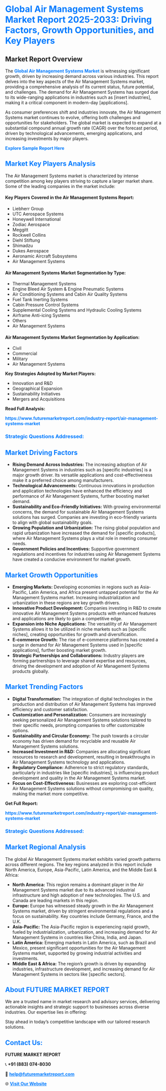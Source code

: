 <h1 style="color: #007BFF;">Global Air Management Systems Market Report 2025-2033: Driving Factors, Growth Opportunities, and Key Players</h1>

<section id="overview">
<h2>Market Report Overview</h2>
<p>The <a href="https://www.futuremarketreport.com/industry-report/air-management-systems-market" style="color: #007BFF; text-decoration: none;"><strong>Global Air Management Systems Market</strong></a> is witnessing significant growth, driven by increasing demand across various industries. This report delves into the key aspects of the Air Management Systems market, providing a comprehensive analysis of its current status, future potential, and challenges. The demand for Air Management Systems has surged due to its wide-ranging applications in industries such as [insert industries], making it a critical component in modern-day [applications].</p>
<p>As consumer preferences shift and industries innovate, the Air Management Systems market continues to evolve, offering both challenges and opportunities for stakeholders. The global market is expected to expand at a substantial compound annual growth rate (CAGR) over the forecast period, driven by technological advancements, emerging applications, and increasing investments by major players.</p>
</section>

<section id="overview">
<p><a href="https://www.futuremarketreport.com/request-sample/reportId=99883" style="color: #007BFF; text-decoration: none;"><strong>Explore Sample Report Here</strong></a></p>
</section>

<section id="key-players">
<h2 style="color: #007BFF;">Market Key Players Analysis</h2>
<p>The Air Management Systems market is characterized by intense competition among key players striving to capture a larger market share. Some of the leading companies in the market include:</p>
<h4>Key Players Covered in the Air Management Systems Report:</h4>
<ul><li>Liebherr Group</li><li>UTC Aerospace Systems</li><li>Honeywell International</li><li>Zodiac Aerospace</li><li>Meggitt</li><li>Rockwell Collins</li><li>Diehl Stiftung</li><li>Shimadzu</li><li>Dukes Aerospace</li><li>Aeronamic Aircraft Subsystems</li><li>Air Management Systems</li></ul>
<h4>Air Management Systems Market Segmentation by Type:</h4>
<ul><li>Thermal Management Systems</li><li>Engine Bleed Air System &amp; Engine Pneumatic Systems</li><li>Air Conditioning Systems and Cabin Air Quality Systems</li><li>Fuel Tank Inerting Systems</li><li>Cabin Pressure Control Systems</li><li>Supplemental Cooling Systems and Hydraulic Cooling Systems</li><li>Airframe Anti-icing Systems</li><li>Others</li><li>Air Management Systems</li></ul>

<h4>Air Management Systems Market Segmentation by Application:</h4>
<ul><li>Civil</li><li>Commercial</li><li>Military</li><li>Air Management Systems</li></ul>
<p><strong>Key Strategies Adopted by Market Players:</strong></p>
<ul>
<li>Innovation and R&D</li>
<li>Geographical Expansion</li>
<li>Sustainability Initiatives</li>
<li>Mergers and Acquisitions</li>
</ul>
</section>

<section>
<p><strong>Read Full Analysis: </strong></p><a href="https://www.futuremarketreport.com/industry-report/air-management-systems-market" style="color: #007BFF; text-decoration: none;"><strong>https://www.futuremarketreport.com/industry-report/air-management-systems-market</strong></a>
<h3 style="color: #007BFF;">Strategic Questions Addressed:</h3>
</section>

<section id="driving-factors">
<h2 style="color: #007BFF;">Market Driving Factors</h2>
<ul>
<li><strong>Rising Demand Across Industries:</strong> The increasing adoption of Air Management Systems in industries such as [specific industries] is a major growth driver. Its versatile applications and cost-effectiveness make it a preferred choice among manufacturers.</li>
<li><strong>Technological Advancements:</strong> Continuous innovations in production and application technologies have enhanced the efficiency and performance of Air Management Systems, further boosting market demand.</li>
<li><strong>Sustainability and Eco-Friendly Initiatives:</strong> With growing environmental concerns, the demand for sustainable Air Management Systems solutions has surged. Companies are investing in eco-friendly variants to align with global sustainability goals.</li>
<li><strong>Growing Population and Urbanization:</strong> The rising global population and rapid urbanization have increased the demand for [specific products], where Air Management Systems plays a vital role in meeting consumer needs.</li>
<li><strong>Government Policies and Incentives:</strong> Supportive government regulations and incentives for industries using Air Management Systems have created a conducive environment for market growth.</li>
</ul>
</section>

<section id="growth-opportunities">
<h2 style="color: #007BFF;">Market Growth Opportunities</h2>
<ul>
<li><strong>Emerging Markets:</strong> Developing economies in regions such as Asia-Pacific, Latin America, and Africa present untapped potential for the Air Management Systems market. Increasing industrialization and urbanization in these regions are key growth drivers.</li>
<li><strong>Innovative Product Development:</strong> Companies investing in R&D to create innovative Air Management Systems products with enhanced features and applications are likely to gain a competitive edge.</li>
<li><strong>Expansion into Niche Applications:</strong> The versatility of Air Management Systems allows it to be utilized in niche markets such as [specific niches], creating opportunities for growth and diversification.</li>
<li><strong>E-commerce Growth:</strong> The rise of e-commerce platforms has created a surge in demand for Air Management Systems used in [specific applications], further boosting market growth.</li>
<li><strong>Strategic Partnerships and Collaborations:</strong> Industry players are forming partnerships to leverage shared expertise and resources, driving the development and adoption of Air Management Systems products globally.</li>
</ul>
</section>

<section id="trending-factors">
<h2 style="color: #007BFF;">Market Trending Factors</h2>
<ul>
<li><strong>Digital Transformation:</strong> The integration of digital technologies in the production and distribution of Air Management Systems has improved efficiency and customer satisfaction.</li>
<li><strong>Customization and Personalization:</strong> Consumers are increasingly seeking personalized Air Management Systems solutions tailored to their specific needs, prompting companies to offer customizable options.</li>
<li><strong>Sustainability and Circular Economy:</strong> The push towards a circular economy has driven demand for recyclable and reusable Air Management Systems solutions.</li>
<li><strong>Increased Investment in R&D:</strong> Companies are allocating significant resources to research and development, resulting in breakthroughs in Air Management Systems technology and applications.</li>
<li><strong>Regulatory Compliance:</strong> Adherence to strict regulatory standards, particularly in industries like [specific industries], is influencing product development and quality in the Air Management Systems market.</li>
<li><strong>Focus on Cost-Effectiveness:</strong> Businesses are exploring cost-efficient Air Management Systems solutions without compromising on quality, making the market more competitive.</li>
</ul>
</section>

<section>
<p><strong>Get Full Report: </strong></p><a href="https://www.futuremarketreport.com/industry-report/air-management-systems-market" style="color: #007BFF; text-decoration: none;"><strong>https://www.futuremarketreport.com/industry-report/air-management-systems-market</strong></a>
<h3 style="color: #007BFF;">Strategic Questions Addressed:</h3>
</section>


<section id="regional-analysis">
<h2 style="color: #007BFF;">Market Regional Analysis</h2>
<p>The global Air Management Systems market exhibits varied growth patterns across different regions. The key regions analyzed in this report include North America, Europe, Asia-Pacific, Latin America, and the Middle East & Africa:</p>
<ul>
<li><strong>North America:</strong> This region remains a dominant player in the Air Management Systems market due to its advanced industrial infrastructure and high adoption of new technologies. The U.S. and Canada are leading markets in this region.</li>
<li><strong>Europe:</strong> Europe has witnessed steady growth in the Air Management Systems market, driven by stringent environmental regulations and a focus on sustainability. Key countries include Germany, France, and the U.K.</li>
<li><strong>Asia-Pacific:</strong> The Asia-Pacific region is experiencing rapid growth, fueled by industrialization, urbanization, and increasing demand for Air Management Systems in countries like China, India, and Japan.</li>
<li><strong>Latin America:</strong> Emerging markets in Latin America, such as Brazil and Mexico, present significant opportunities for the Air Management Systems market, supported by growing industrial activities and investments.</li>
<li><strong>Middle East & Africa:</strong> The region’s growth is driven by expanding industries, infrastructure development, and increasing demand for Air Management Systems in sectors like [specific sectors].</li>
</ul>
</section>

<footer>
<h2 style="color: #007BFF;">About FUTURE MARKET REPORT</h2>
<p>We are a trusted name in market research and advisory services, delivering actionable insights and strategic support to businesses across diverse industries. Our expertise lies in offering:</p>

<p>Stay ahead in today’s competitive landscape with our tailored research solutions.</p>

<h2 style="color: #007BFF;">Contact Us:</h2>
<p><strong>FUTURE MARKET REPORT</strong></p>
<p>📞 <strong>+91 (883) 074-8030</strong></p>
<p>📧 <strong><a href="mailto:help@futuremarketreport.com" style="color: #007BFF;">help@futuremarketreport.com</a></strong></p>
<p>🌐 <strong><a href="https://www.futuremarketreport.com/" style="color: #007BFF;">Visit Our Website</a></strong></p>
</footer>